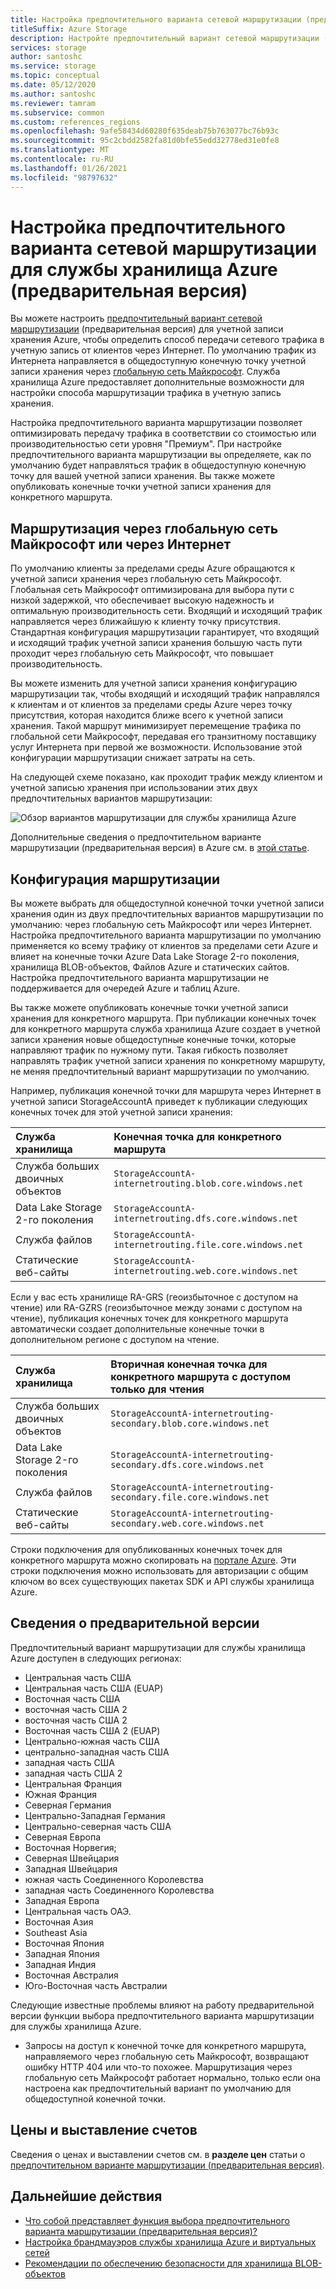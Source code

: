 ```yaml
---
title: Настройка предпочтительного варианта сетевой маршрутизации (предварительная версия)
titleSuffix: Azure Storage
description: Настройте предпочтительный вариант сетевой маршрутизации (предварительная версия) для учетной записи хранения Azure, чтобы определить способ передачи сетевого трафика в учетную запись от клиентов через Интернет.
services: storage
author: santoshc
ms.service: storage
ms.topic: conceptual
ms.date: 05/12/2020
ms.author: santoshc
ms.reviewer: tamram
ms.subservice: common
ms.custom: references_regions
ms.openlocfilehash: 9afe58434d60280f635deab75b763077bc76b93c
ms.sourcegitcommit: 95c2cbdd2582fa81d0bfe55edd32778ed31e0fe8
ms.translationtype: MT
ms.contentlocale: ru-RU
ms.lasthandoff: 01/26/2021
ms.locfileid: "98797632"
---
```

# <a name="configure-network-routing-preference-for-azure-storage-preview"></a>Настройка предпочтительного варианта сетевой маршрутизации для службы хранилища Azure (предварительная версия)

Вы можете настроить [предпочтительный вариант сетевой маршрутизации](../../virtual-network/routing-preference-overview.md) (предварительная версия) для учетной записи хранения Azure, чтобы определить способ передачи сетевого трафика в учетную запись от клиентов через Интернет. По умолчанию трафик из Интернета направляется в общедоступную конечную точку учетной записи хранения через [глобальную сеть Майкрософт](../../networking/microsoft-global-network.md). Служба хранилища Azure предоставляет дополнительные возможности для настройки способа маршрутизации трафика в учетную запись хранения.

Настройка предпочтительного варианта маршрутизации позволяет оптимизировать передачу трафика в соответствии со стоимостью или производительностью сети уровня "Премиум". При настройке предпочтительного варианта маршрутизации вы определяете, как по умолчанию будет направляться трафик в общедоступную конечную точку для вашей учетной записи хранения. Вы также можете опубликовать конечные точки учетной записи хранения для конкретного маршрута.

## <a name="microsoft-global-network-versus-internet-routing"></a>Маршрутизация через глобальную сеть Майкрософт или через Интернет

По умолчанию клиенты за пределами среды Azure обращаются к учетной записи хранения через глобальную сеть Майкрософт. Глобальная сеть Майкрософт оптимизирована для выбора пути с низкой задержкой, что обеспечивает высокую надежность и оптимальную производительность сети. Входящий и исходящий трафик направляется через ближайшую к клиенту точку присутствия. Стандартная конфигурация маршрутизации гарантирует, что входящий и исходящий трафик учетной записи хранения большую часть пути проходит через глобальную сеть Майкрософт, что повышает производительность.

Вы можете изменить для учетной записи хранения конфигурацию маршрутизации так, чтобы входящий и исходящий трафик направлялся к клиентам и от клиентов за пределами среды Azure через точку присутствия, которая находится ближе всего к учетной записи хранения. Такой маршрут минимизирует перемещение трафика по глобальной сети Майкрософт, передавая его транзитному поставщику услуг Интернета при первой же возможности. Использование этой конфигурации маршрутизации снижает затраты на сеть.

На следующей схеме показано, как проходит трафик между клиентом и учетной записью хранения при использовании этих двух предпочтительных вариантов маршрутизации:

![Обзор вариантов маршрутизации для службы хранилища Azure](media/network-routing-preference/routing-options-diagram.png)

Дополнительные сведения о предпочтительном варианте маршрутизации (предварительная версия) в Azure см. в [этой статье](../../virtual-network/routing-preference-overview.md).

## <a name="routing-configuration"></a>Конфигурация маршрутизации

Вы можете выбрать для общедоступной конечной точки учетной записи хранения один из двух предпочтительных вариантов маршрутизации по умолчанию: через глобальную сеть Майкрософт или через Интернет. Настройка предпочтительного варианта маршрутизации по умолчанию применяется ко всему трафику от клиентов за пределами сети Azure и влияет на конечные точки Azure Data Lake Storage 2-го поколения, хранилища BLOB-объектов, Файлов Azure и статических сайтов. Настройка предпочтительного варианта маршрутизации не поддерживается для очередей Azure и таблиц Azure.

Вы также можете опубликовать конечные точки учетной записи хранения для конкретного маршрута. При публикации конечных точек для конкретного маршрута служба хранилища Azure создает в учетной записи хранения новые общедоступные конечные точки, которые направляют трафик по нужному пути. Такая гибкость позволяет направлять трафик учетной записи хранения по конкретному маршруту, не меняя предпочтительный вариант маршрутизации по умолчанию.

Например, публикация конечной точки для маршрута через Интернет в учетной записи StorageAccountA приведет к публикации следующих конечных точек для этой учетной записи хранения:

| Служба хранилища        | Конечная точка для конкретного маршрута                                  |
| :--------------------- | :------------------------------------------------------- |
| Служба больших двоичных объектов           | `StorageAccountA-internetrouting.blob.core.windows.net`  |
| Data Lake Storage 2-го поколения | `StorageAccountA-internetrouting.dfs.core.windows.net`   |
| Служба файлов           | `StorageAccountA-internetrouting.file.core.windows.net`  |
| Статические веб-сайты        | `StorageAccountA-internetrouting.web.core.windows.net`   |

Если у вас есть хранилище RA-GRS (геоизбыточное с доступом на чтение) или RA-GZRS (геоизбыточное между зонами с доступом на чтение), публикация конечных точек для конкретного маршрута автоматически создает дополнительные конечные точки в дополнительном регионе с доступом на чтение.

| Служба хранилища        | Вторичная конечная точка для конкретного маршрута с доступом только для чтения                        |
| :--------------------- | :----------------------------------------------------------------- |
| Служба больших двоичных объектов           | `StorageAccountA-internetrouting-secondary.blob.core.windows.net`  |
| Data Lake Storage 2-го поколения | `StorageAccountA-internetrouting-secondary.dfs.core.windows.net`   |
| Служба файлов           | `StorageAccountA-internetrouting-secondary.file.core.windows.net`  |
| Статические веб-сайты        | `StorageAccountA-internetrouting-secondary.web.core.windows.net`   |

Строки подключения для опубликованных конечных точек для конкретного маршрута можно скопировать на [портале Azure](https://portal.azure.com). Эти строки подключения можно использовать для авторизации с общим ключом во всех существующих пакетах SDK и API службы хранилища Azure.

## <a name="about-the-preview"></a>Сведения о предварительной версии

Предпочтительный вариант маршрутизации для службы хранилища Azure доступен в следующих регионах:

- Центральная часть США 
- Центральная часть США (EUAP)
- Восточная часть США 
- восточная часть США 2
- восточная часть США 2 
- Восточная часть США 2 (EUAP)
- Центрально-южная часть США
- центрально-западная часть США
- западная часть США 
- западная часть США 2 
- Центральная Франция 
- Южная Франция 
- Северная Германия 
- Центрально-Западная Германия 
- Центрально-северная часть США
- Северная Европа 
- Восточная Норвегия; 
- Северная Швейцария
- Западная Швейцария
- южная часть Соединенного Королевства 
- западная часть Соединенного Королевства 
- Западная Европа 
- Центральная часть ОАЭ.
- Восточная Азия 
- Southeast Asia 
- Восточная Япония 
- Западная Япония 
- Западная Индия
- Восточная Австралия 
- Юго-Восточная часть Австралии 

Следующие известные проблемы влияют на работу предварительной версии функции выбора предпочтительного варианта маршрутизации для службы хранилища Azure.

- Запросы на доступ к конечной точке для конкретного маршрута, направляемого через глобальную сеть Майкрософт, возвращают ошибку HTTP 404 или что-то похожее. Маршрутизация через глобальную сеть Майкрософт работает нормально, только если она настроена как предпочтительный вариант по умолчанию для общедоступной конечной точки.

## <a name="pricing-and-billing"></a>Цены и выставление счетов

Сведения о ценах и выставлении счетов см. в **разделе цен** статьи о [предпочтительном варианте маршрутизации (предварительная версия)](../../virtual-network/routing-preference-overview.md#pricing).

## <a name="next-steps"></a>Дальнейшие действия

- [Что собой представляет функция выбора предпочтительного варианта маршрутизации (предварительная версия)?](../../virtual-network/routing-preference-overview.md)
- [Настройка брандмауэров службы хранилища Azure и виртуальных сетей](storage-network-security.md)
- [Рекомендации по обеспечению безопасности для хранилища BLOB-объектов](../blobs/security-recommendations.md)
